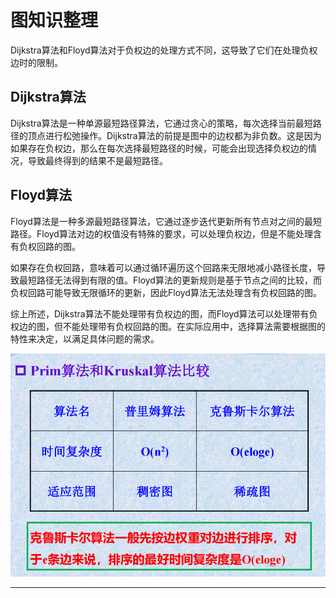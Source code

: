 # 图知识整理

Dijkstra算法和Floyd算法对于负权边的处理方式不同，这导致了它们在处理负权边时的限制。

## Dijkstra算法

Dijkstra算法是一种单源最短路径算法，它通过贪心的策略，每次选择当前最短路径的顶点进行松弛操作。Dijkstra算法的前提是图中的边权都为非负数。这是因为如果存在负权边，那么在每次选择最短路径的时候，可能会出现选择负权边的情况，导致最终得到的结果不是最短路径。

## Floyd算法

Floyd算法是一种多源最短路径算法，它通过逐步迭代更新所有节点对之间的最短路径。Floyd算法对边的权值没有特殊的要求，可以处理负权边，但是不能处理含有负权回路的图。

如果存在负权回路，意味着可以通过循环遍历这个回路来无限地减小路径长度，导致最短路径无法得到有限的值。Floyd算法的更新规则是基于节点之间的比较，而负权回路可能导致无限循环的更新，因此Floyd算法无法处理含有负权回路的图。

综上所述，Dijkstra算法不能处理带有负权边的图，而Floyd算法可以处理带有负权边的图，但不能处理带有负权回路的图。在实际应用中，选择算法需要根据图的特性来决定，以满足具体问题的需求。

![Alt text](Prim&Kruskal.png)

-----
